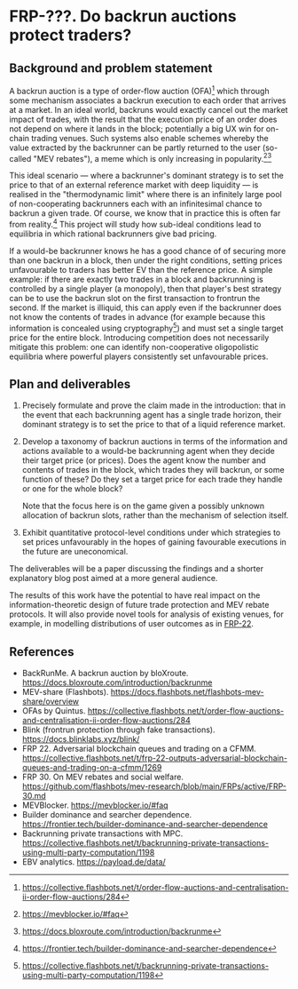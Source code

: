 # FRP-???. Do backrun auctions protect traders?

## Background and problem statement

A backrun auction is a type of order-flow auction (OFA)[^ofa] which through some mechanism associates a backrun execution to each order that arrives at a market. In an ideal world, backruns would exactly cancel out the market impact of trades, with the result that the execution price of an order does not depend on where it lands in the block; potentially a big UX win for on-chain trading venues. Such systems also enable schemes whereby the value extracted by the backrunner can be partly returned to the user (so-called "MEV rebates"), a meme which is only increasing in popularity.[^mevblocker][^backrunme]

This ideal scenario — where a backrunner's dominant strategy is to set the price to that of an external reference market with deep liquidity — is realised in the "thermodynamic limit" where there is an infinitely large pool of non-cooperating backrunners each with an infinitesimal chance to backrun a given trade. Of course, we know that in practice this is often far from reality.[^payload] This project will study how sub-ideal conditions lead to equilibria in which rational backrunners give bad pricing.

If a would-be backrunner knows he has a good chance of of securing more than one backrun in a block, then under the right conditions, setting prices unfavourable to traders has better EV than the reference price. A simple example: if there are exactly two trades in a block and backrunning is controlled by a single player (a monopoly), then that player's best strategy can be to use the backrun slot on the first transaction to frontrun the second. If the market is illiquid, this can apply even if the backrunner does not know the contents of trades in advance (for example because this information is concealed using cryptography[^secret]) and must set a single target price for the entire block. Introducing competition does not necessarily mitigate this problem: one can identify non-cooperative oligopolistic equilibria where powerful players consistently set unfavourable prices.

## Plan and deliverables

1. Precisely formulate and prove the claim made in the introduction: that in the event that each backrunning agent has a single trade horizon, their dominant strategy is to set the price to that of a liquid reference market.

2. Develop a taxonomy of backrun auctions in terms of the information and actions available to a would-be backrunning agent when they decide their target price (or prices). Does the agent know the number and contents of trades in the block, which trades they will backrun, or some function of these? Do they set a target price for each trade they handle or one for the whole block? 

   Note that the focus here is on the game given a possibly unknown allocation of backrun slots, rather than the mechanism of selection itself.

3. Exhibit quantitative protocol-level conditions under which strategies to set prices unfavourably in the hopes of gaining favourable executions in the future are uneconomical.

The deliverables will be a paper discussing the findings and a shorter explanatory blog post aimed at a more general audience.

The results of this work have the potential to have real impact on the information-theoretic design of future trade protection and MEV rebate protocols. It will also provide novel tools for analysis of existing venues, for example, in modelling distributions of user outcomes as in [FRP-22](https://collective.flashbots.net/t/frp-22-outputs-adversarial-blockchain-queues-and-trading-on-a-cfmm/1269).

## References

- BackRunMe. A backrun auction by bloXroute. https://docs.bloxroute.com/introduction/backrunme
- MEV-share (Flashbots). https://docs.flashbots.net/flashbots-mev-share/overview
- OFAs by Quintus. https://collective.flashbots.net/t/order-flow-auctions-and-centralisation-ii-order-flow-auctions/284
- Blink (frontrun protection through fake transactions). https://docs.blinklabs.xyz/blink/
- FRP 22. Adversarial blockchain queues and trading on a CFMM. https://collective.flashbots.net/t/frp-22-outputs-adversarial-blockchain-queues-and-trading-on-a-cfmm/1269
- FRP 30. On MEV rebates and social welfare. https://github.com/flashbots/mev-research/blob/main/FRPs/active/FRP-30.md
- MEVBlocker. https://mevblocker.io/#faq
- Builder dominance and searcher dependence. https://frontier.tech/builder-dominance-and-searcher-dependence
- Backrunning private transactions with MPC. https://collective.flashbots.net/t/backrunning-private-transactions-using-multi-party-computation/1198
- EBV analytics. https://payload.de/data/

[^ofa]: https://collective.flashbots.net/t/order-flow-auctions-and-centralisation-ii-order-flow-auctions/284
[^mevblocker]: https://mevblocker.io/#faq
[^backrunme]: https://docs.bloxroute.com/introduction/backrunme
[^payload]: https://frontier.tech/builder-dominance-and-searcher-dependence
[^secret]: https://collective.flashbots.net/t/backrunning-private-transactions-using-multi-party-computation/1198

